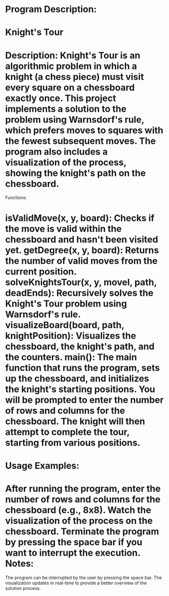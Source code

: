 Program Description:
====================
Knight's Tour
====================
Description: Knight's Tour is an algorithmic problem in which a knight (a chess piece) must visit every square on a chessboard exactly once. This project implements a solution to the problem using Warnsdorf's rule, which prefers moves to squares with the fewest subsequent moves. The program also includes a visualization of the process, showing the knight's path on the chessboard.
====================
Functions:

isValidMove(x, y, board): Checks if the move is valid within the chessboard and hasn't been visited yet.
getDegree(x, y, board): Returns the number of valid moves from the current position.
solveKnightsTour(x, y, moveI, path, deadEnds): Recursively solves the Knight's Tour problem using Warnsdorf's rule.
visualizeBoard(board, path, knightPosition): Visualizes the chessboard, the knight's path, and the counters.
main(): The main function that runs the program, sets up the chessboard, and initializes the knight's starting positions.
You will be prompted to enter the number of rows and columns for the chessboard. The knight will then attempt to complete the tour, starting from various positions.
===============================
Usage Examples:
===============================
After running the program, enter the number of rows and columns for the chessboard (e.g., 8x8).
Watch the visualization of the process on the chessboard.
Terminate the program by pressing the space bar if you want to interrupt the execution.
Notes:
===============================
The program can be interrupted by the user by pressing the space bar.
The visualization updates in real-time to provide a better overview of the solution process.
